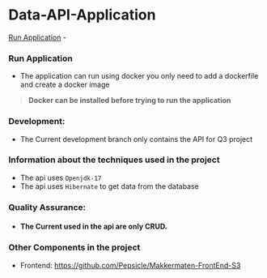 # Data-API-Application

[Run Application](#Run-Application) -

### Run Application

- The application can run using docker you only need to add a dockerfile and create a docker image
> **Docker can be installed before trying to run the application**

### Development:

- The Current development branch only contains the API for Q3 project

### Information  about the techniques used in the project
- The api uses `Openjdk-17`
- The api uses  `Hibernate` to get data from the database

### Quality Assurance:

- #### The Current used in the api are only CRUD.

### Other Components in the project
- Frontend: https://github.com/Pepsicle/Makkermaten-FrontEnd-S3
